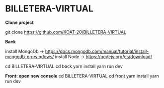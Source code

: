 # BILLETERA-VIRTUAL

**Clone project**

git clone https://github.com/KOAT-20/BILLETERA-VIRTUAL

**Back**

install MongoDb -> https://docs.mongodb.com/manual/tutorial/install-mongodb-on-windows/
install Node -> https://nodejs.org/es/download/

cd BILLETERA-VIRTUAL
cd back
yarn install
yarn run dev

**Front: open new console**
cd BILLETERA-VIRTUAL
cd front
yarn install
yarn run dev
